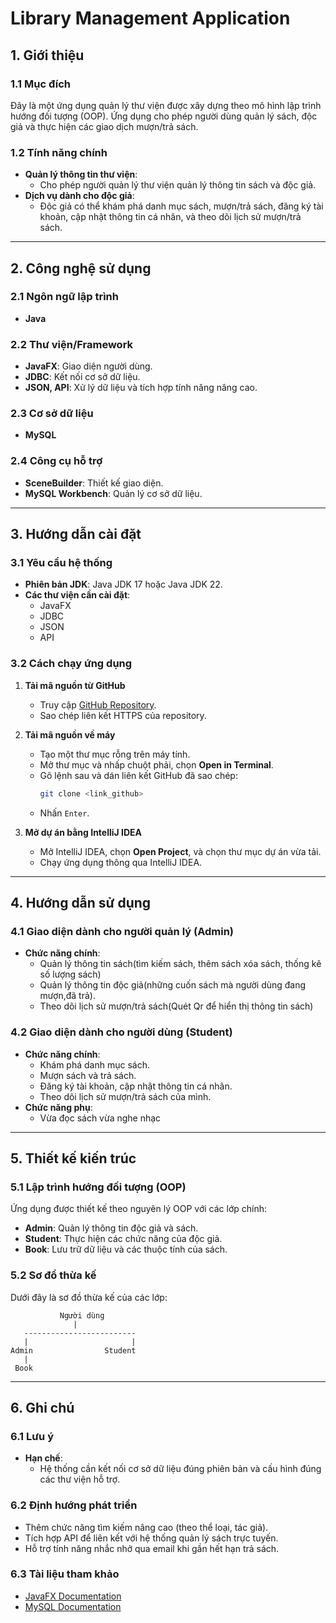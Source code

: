
# **Library Management Application**

## **1. Giới thiệu**

### 1.1 Mục đích  
Đây là một ứng dụng quản lý thư viện được xây dựng theo mô hình lập trình hướng đối tượng (OOP). Ứng dụng cho phép người dùng quản lý sách, độc giả và thực hiện các giao dịch mượn/trả sách.  

### 1.2 Tính năng chính  
- **Quản lý thông tin thư viện**:  
   - Cho phép người quản lý thư viện quản lý thông tin sách và độc giả.
- **Dịch vụ dành cho độc giả**:  
   - Độc giả có thể khám phá danh mục sách, mượn/trả sách, đăng ký tài khoản, cập nhật thông tin cá nhân, và theo dõi lịch sử mượn/trả sách.  

---

## **2. Công nghệ sử dụng**

### 2.1 Ngôn ngữ lập trình  
- **Java**

### 2.2 Thư viện/Framework  
- **JavaFX**: Giao diện người dùng.  
- **JDBC**: Kết nối cơ sở dữ liệu.  
- **JSON, API**: Xử lý dữ liệu và tích hợp tính năng nâng cao.  

### 2.3 Cơ sở dữ liệu  
- **MySQL**  

### 2.4 Công cụ hỗ trợ  
- **SceneBuilder**: Thiết kế giao diện.  
- **MySQL Workbench**: Quản lý cơ sở dữ liệu.  

---

## **3. Hướng dẫn cài đặt**

### 3.1 Yêu cầu hệ thống  

- **Phiên bản JDK**: Java JDK 17 hoặc Java JDK 22.  
- **Các thư viện cần cài đặt**:  
  - JavaFX  
  - JDBC  
  - JSON  
  - API  

### 3.2 Cách chạy ứng dụng  

1. **Tải mã nguồn từ GitHub**  
   - Truy cập [GitHub Repository](https://github.com/vanquyen252005/library-management).  
   - Sao chép liên kết HTTPS của repository.

2. **Tải mã nguồn về máy**  
   - Tạo một thư mục rỗng trên máy tính.  
   - Mở thư mục và nhấp chuột phải, chọn **Open in Terminal**.  
   - Gõ lệnh sau và dán liên kết GitHub đã sao chép:  
     ```bash
     git clone <link_github>
     ```
   - Nhấn `Enter`.  

3. **Mở dự án bằng IntelliJ IDEA**  
   - Mở IntelliJ IDEA, chọn **Open Project**, và chọn thư mục dự án vừa tải.  
   - Chạy ứng dụng thông qua IntelliJ IDEA.  

---

## **4. Hướng dẫn sử dụng**

### 4.1 Giao diện dành cho người quản lý (Admin)  
- **Chức năng chính**:  
  - Quản lý thông tin sách(tìm kiếm sách, thêm sách xóa sách, thống kê số lượng sách) 
  - Quản lý thông tin độc giả(những cuốn sách mà người dùng đang mượn,đã trả).  
  - Theo dõi lịch sử mượn/trả sách(Quét Qr để hiển thị thông tin sách) 

### 4.2 Giao diện dành cho người dùng (Student)  
- **Chức năng chính**:  
  - Khám phá danh mục sách.  
  - Mượn sách và trả sách.  
  - Đăng ký tài khoản, cập nhật thông tin cá nhân.  
  - Theo dõi lịch sử mượn/trả sách của mình.  
- **Chức năng phụ**:
  -  Vừa đọc sách vừa nghe nhạc
---

## **5. Thiết kế kiến trúc**

### 5.1 Lập trình hướng đối tượng (OOP)  
Ứng dụng được thiết kế theo nguyên lý OOP với các lớp chính:  
- **Admin**: Quản lý thông tin độc giả và sách.  
- **Student**: Thực hiện các chức năng của độc giả.  
- **Book**: Lưu trữ dữ liệu và các thuộc tính của sách.  

### 5.2 Sơ đồ thừa kế  
Dưới đây là sơ đồ thừa kế của các lớp:  
```plaintext
           Người dùng
              |
   -------------------------
   |                       |
Admin                Student
   |
 Book
```

---

## **6. Ghi chú**

### 6.1 Lưu ý  
- **Hạn chế**:  
  - Hệ thống cần kết nối cơ sở dữ liệu đúng phiên bản và cấu hình đúng các thư viện hỗ trợ.

### 6.2 Định hướng phát triển  
- Thêm chức năng tìm kiếm nâng cao (theo thể loại, tác giả).  
- Tích hợp API để liên kết với hệ thống quản lý sách trực tuyến.  
- Hỗ trợ tính năng nhắc nhở qua email khi gần hết hạn trả sách.  

### 6.3 Tài liệu tham khảo  
- [JavaFX Documentation](https://openjfx.io/)  
- [MySQL Documentation](https://dev.mysql.com/doc/)  

